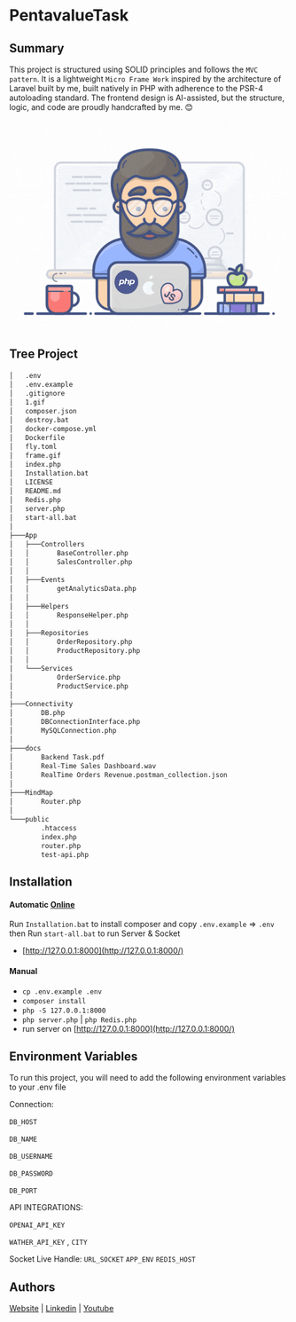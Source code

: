 # PentavalueTask
## Summary
This project is structured using SOLID principles and follows the ``MVC pattern``.
It is a lightweight ``Micro Frame Work`` inspired by the architecture of Laravel built by me,
built natively in PHP with adherence to the PSR-4 autoloading standard.
The frontend design is AI-assisted, but the structure, logic, and code are proudly handcrafted by me. 😊

![](frame.gif)


## Tree Project
```
│   .env
│   .env.example
│   .gitignore
│   1.gif
│   composer.json
│   destroy.bat
│   docker-compose.yml
│   Dockerfile
│   fly.toml
│   frame.gif
│   index.php
│   Installation.bat
│   LICENSE
│   README.md
│   Redis.php
│   server.php
│   start-all.bat
│
├───App
│   ├───Controllers
│   │       BaseController.php
│   │       SalesController.php
│   │
│   ├───Events
│   │       getAnalyticsData.php
│   │
│   ├───Helpers
│   │       ResponseHelper.php
│   │
│   ├───Repositories
│   │       OrderRepository.php
│   │       ProductRepository.php
│   │
│   └───Services
│           OrderService.php
│           ProductService.php
│
├───Connectivity
│       DB.php
│       DBConnectionInterface.php
│       MySQLConnection.php
│
├───docs
│       Backend Task.pdf
│       Real-Time Sales Dashboard.wav
│       RealTime Orders Revenue.postman_collection.json
│
├───MindMap
│       Router.php
│
└───public
        .htaccess
        index.php
        router.php
        test-api.php
```

## Installation
#### Automatic [Online](https://pentavaluetask-production.up.railway.app/index.php)
Run `Installation.bat` to install composer and copy `.env.example` => `.env`  then Run `start-all.bat` to run Server & Socket
- [http://127.0.0.1:8000](http://127.0.0.1:8000/)

#### Manual
- `cp .env.example .env`
- `composer install`
- `php -S 127.0.0.1:8000`
- `php server.php` | `php Redis.php`
- run server on [http://127.0.0.1:8000](http://127.0.0.1:8000/)
## Environment Variables

To run this project, you will need to add the following environment variables to your .env file

Connection:

`DB_HOST`

`DB_NAME`

`DB_USERNAME`

`DB_PASSWORD`

`DB_PORT`

API INTEGRATIONS:

`OPENAI_API_KEY`

`WATHER_API_KEY`
, `CITY`


Socket Live Handle:
`URL_SOCKET`
`APP_ENV`
`REDIS_HOST`

## Authors

[Website](https://www.coder79.me/)
| [Linkedin](https://www.linkedin.com/in/devahmedsaeed/)
| [Youtube](https://www.youtube.com/AhmedSaeedcoder79/)

